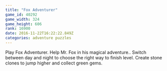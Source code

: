 ```yaml
---
title: "Fox Adventurer"
game_id: 40292
game_width: 324
game_height: 606
rank: 16900
date: 2016-11-22T16:22:22.849Z
categories: adventure puzzles
---
```

Play Fox Adventurer. Help Mr. Fox in his magical adventure.. Switch between day and night to choose the right way to finish level. Create stone clones to jump higher and collect green gems.